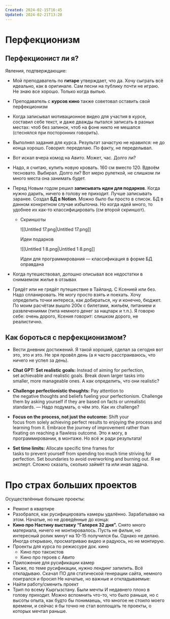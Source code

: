 ```yaml
---
Created: 2024-02-15T16:45
Updated: 2024-02-21T13:20
---
```

# Перфекционизм
## Перфекционист ли я?
Явления, подтверждающие:
- Мой преподаватель по **гитаре** утверждает, что да. Хочу сыграть всё идеально, как в оригинале. Сам песни на публику почти не играю. Не знаю все хорошо. Только когда выпью.
- Преподаватель с **курсов кино** также советовал оставить свой перфекционизм
- Когда записывал мотивационное видео для участия в курсе, составил себе текст, и даже дважды пытался записать в разных местах: чтоб без запинок, чтоб на фоне никто не мешался (стеснялся при посторонних говорить).
- Выполнял задания для курса. Результат зачастую не нравился: не до конца хорошо. Говорил: переделаю. По факту, не переделывал.
- Вот искал вчера комод на Авито. Может, час. Долго ли?
- Надо, я считаю, купить новую кровать. 160 см вместо 120. Вдвоём тесновато. Выбирал. Долго ли? Вот мерю рулеткой, не слишком ли много места она занимать будет.
- Перед Новым годом решил **записывать идеи для подарков**. Когда нужно дарить, ничего в голову не приходит. Лучше записывать заранее. Создал **БД в Notion**. Можно было бы просто в список. БД в данном конкретном случае избыточна. Но когда идей много, то удобнее их как-то классифицировать (см второй скриншот).
    - Скриншоты
        
        ![[Untitled 17.png|Untitled 17.png]]
        
        Идеи подарков
        
        ![[Untitled 1 8.png|Untitled 1 8.png]]
        
        Идеи для программирования — классификация в форме БД оправдана
        
          
        
- Когда путешествовал, дотошно описывал все недостатки в снимаемом жилье в отзывах
- Грядёт или не грядёт путешествие в Тайланд. С Ксенией или без. Надо спланировать. Не могу просто взять и поехать. Хочу определить точки интереса, как добираться, ну и конечно, бюджет. По моим расчётам вышло 200к с билетами, жильём, питанием и развлечениями (типа немного денег за нацпарк и т.п.). Я говорю себе: очень дорого, Ксения говорит: слишком дорого, не реалистично.
## Как бороться с перфекционизмом?
- Вести дневник достижений. Я такой хороший, сделал за сегодня вот это, это и это. Не зря провёл день (а я часто расстраиваюсь, что ничего не успел за день).
- **Chat GPT: Set realistic goals:** Instead of aiming for perfection,  
    set achievable and realistic goals. Break down larger tasks into  
    smaller, more manageable ones. А как определить, что они realistic?  
    
- **Challenge perfectionistic thoughts:** Pay attention to  
    the negative thoughts and beliefs fueling your perfectionism. Challenge  
    them by asking yourself if they are based on facts or unrealistic  
    standards. — Надо подумать, о чём это. Как их challenge?  
    
- **Focus on the process, not just the outcome:** Shift your  
    focus from solely achieving perfect results to enjoying the process and  
    learning from it. Embrace the journey of improvement rather than  
    fixating on reaching a flawless outcome. Это я могу, в программировании, в монтаже. Но всё ж ради результата!  
    
- **Set time limits:** Allocate specific time frames for  
    tasks to prevent yourself from spending too much time striving for  
    perfection. Set boundaries to avoid overworking and burning out. Я не эксперт. Сложно сказать, сколько займёт та или иная задача.  
    
# Про страх больших проектов
Осуществлённые большие проекты:
- Ремонт в квартире
- Разобрался, как русифицировать камеры удалённо. Зарабатываю на этом.
Начатые, но не доведённые до конца:
- **Кино про Настину выставку “Галерея 32 дня”.** Снято много материала, ничего не монтировалось. Пусть не фильм, но интересный ролик минут на 10-15 получился бы. Однако не делаю. Иногда открываю, просматриваю видео и радуюсь, но не монтирую.
- Проекты для курса по режиссуре док. кино
    - Кино про таксистов
    - Кино про героев с Авито
- Приложение для русификации камер
- Также, по теме русификации, нужно лендинг запилить. Всё откладываю. Скачал ПО для статической генерации сайта, немного поигрался и бросил
Не начатые, но важные и откладываемые:
- Найти работу/сменить проект
- Трип по всему Кыргызстану. Были мечты
И недавнего плохо в голову приходит. Можно вспомнить что-то, что было раньше, но с высоты опыта, как будто бы понимаешь, что многое не стоило моего времени, и сейчас я бы точно не стал воплощать те проекты, о которых мечтал раньше.